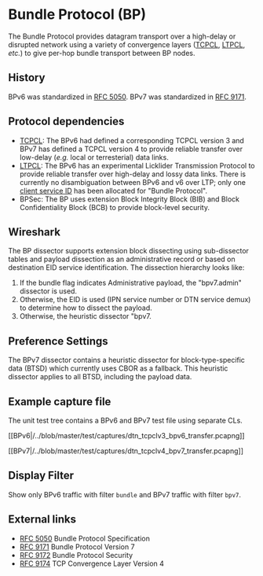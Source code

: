 # Bundle Protocol (BP)

The Bundle Protocol provides datagram transport over a high-delay or disrupted network using a variety of convergence layers ([TCPCL](/TCPCL), [LTPCL](/LTP), _etc._) to give per-hop bundle transport between BP nodes.

## History

BPv6 was standardized in [RFC 5050](https://www.ietf.org/rfc/rfc5050.html).
BPv7 was standardized in [RFC 9171](https://www.ietf.org/rfc/rfc9171.html).

## Protocol dependencies

  - [TCPCL](/TCPCL): The BPv6 had defined a corresponding TCPCL version 3 and BPv7 has defined a TCPCL version 4 to provide reliable transfer over low-delay (_e.g._ local or terresterial) data links.
  - [LTPCL](/LTP): The BPv6 has an experimental Licklider Transmission Protocol to provide reliable transfer over high-delay and lossy data links. There is currently no disambiguation between BPv6 and v6 over LTP; only one [client service ID](https://www.iana.org/assignments/ltp-parameters/ltp-parameters.xhtml#client-service-ids) has been allocated for "Bundle Protocol".
  - BPSec: The BP uses extension Block Integrity Block (BIB) and Block Confidentiality Block (BCB) to provide block-level security.

## Wireshark

The BP dissector supports extension block dissecting using sub-dissector tables and payload dissection as an administrative record or based on destination EID service identification.
The dissection hierarchy looks like:
 1. If the bundle flag indicates Administrative payload, the "bpv7.admin" dissector is used.
 1. Otherwise, the EID is used (IPN service number or DTN service demux) to determine how to dissect the payload.
 1. Otherwise, the heuristic dissector "bpv7.

## Preference Settings

The BPv7 dissector contains a heuristic dissector for block-type-specific data (BTSD) which currently uses CBOR as a fallback. This heuristic dissector applies to all BTSD, including the payload data.

## Example capture file

The unit test tree contains a BPv6 and BPv7 test file using separate CLs. 

[[BPv6|/../blob/master/test/captures/dtn_tcpclv3_bpv6_transfer.pcapng]]

[[BPv7|/../blob/master/test/captures/dtn_tcpclv4_bpv7_transfer.pcapng]]


## Display Filter

Show only BPv6 traffic with filter `bundle` and BPv7 traffic with filter `bpv7`.

## External links

  - [RFC 5050](https://www.ietf.org/rfc/rfc5050.html) Bundle Protocol Specification
  - [RFC 9171](https://www.ietf.org/rfc/rfc9171.html) Bundle Protocol Version 7
  - [RFC 9172](https://www.ietf.org/rfc/rfc9172.html) Bundle Protocol Security
  - [RFC 9174](https://www.ietf.org/rfc/rfc9174.html) TCP Convergence Layer Version 4
